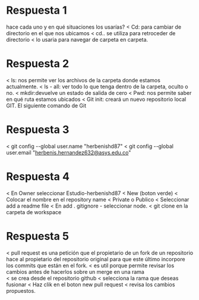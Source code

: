 # Respuesta 1
hace cada uno y en qué situaciones los usarías?
< Cd: para cambiar de directorio en el que nos ubicamos 
< cd.. se utiliza para retroceder de directorio
< lo usaria para navegar de carpeta en carpeta.
# Respuesta 2
< ls: nos permite ver los archivos de la carpeta donde estamos actualmente.
< ls - all: ver todo lo que tenga dentro de la carpeta, oculto o no.
< mkdir:devuelve un estado de salida de cero
< Pwd: nos permite saber en qué ruta estamos ubicados 
< Git init: creará un nuevo repositorio local GIT. El siguiente comando de Git
# Respuesta 3
< git config --global user.name "herbenishd87"
< git config --global user.email "herbenis.hernandez632@asys.edu.co"
# Respuesta 4
< En Owner seleccionar Estudio-herbenishd87
< New (boton verde)
< Colocar el nombre en el repository name
< Private o Publico
< Seleccionar add a readme file
< En add . gitignore - seleccionar node.
< git clone en la carpeta de workspace
# Respuesta 5
< pull request es una petición que el propietario de un fork de un repositorio hace al propietario del repositorio original para que este último incorpore los commits que están en el fork.
< es util porque permite revisar los cambios antes de hacerlos sobre un merge en una rama  
< se crea desde el repositorio github
< selecciona la rama que deseas fusionar 
< Haz clik en el boton new pull request
< revisa los cambios propuestos.
